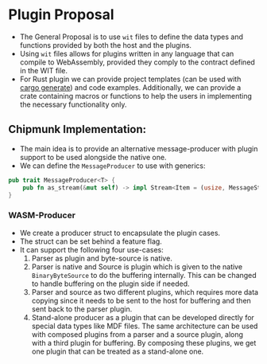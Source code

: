 # Plugin Proposal

* The General Proposal is to use `wit` files to define the data types and functions provided by both the host and the plugins.
* Using `wit` files allows for  plugins written in any language that can compile to WebAssembly, provided they comply to the contract defined in the WIT file.
* For Rust plugin we can provide project templates (can be used with [cargo generate](https://github.com/cargo-generate/cargo-generate)) and code examples. Additionally, we can provide a crate containing macros or functions to help the users in implementing the necessary functionality only.

## Chipmunk Implementation:
- The main idea is to provide an alternative message-producer with plugin support to be used alongside the native one.
- We can define the `MessageProducer` to use with generics:
```rust
pub trait MessageProducer<T> {
    pub fn as_stream(&mut self) -> impl Stream<Item = (usize, MessageStreamItem<T>)> + ...;
}
```
### WASM-Producer
- We create a producer struct to encapsulate the plugin cases.   
- The struct can be set behind a feature flag.
- It can support the following four use-cases:
  1. Parser as plugin and byte-source is native.
  2. Parser is native and Source is plugin which is given to the native `BinaryByteSource` to do the buffering internally. This can be changed to handle buffering on the plugin side if needed.
  3. Parser and source as two different plugins, which requires more data copying since it needs to be sent to the host for buffering and then sent back to the parser plugin.
  4. Stand-alone producer as a plugin that can be developed directly for special data types like MDF files. The same architecture can be used with composed plugins from a parser and a source plugin, along with a third plugin for buffering. By composing these plugins, we get one plugin that can be treated as a stand-alone one.
